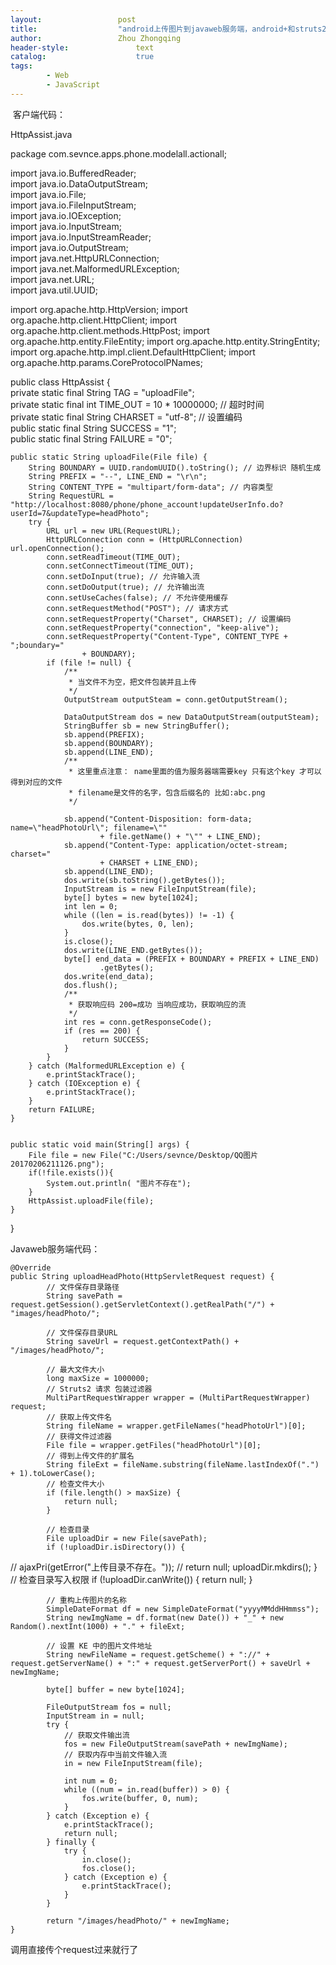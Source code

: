 ```yaml
---
layout:					post
title:					"android上传图片到javaweb服务端，android+和struts2"
author:					Zhou Zhongqing
header-style:				text
catalog:					true
tags:
		- Web
		- JavaScript
---
```

​
客户端代码：

HttpAssist.java

package com.sevnce.apps.phone.modelall.actionall;


import java.io.BufferedReader;  
import java.io.DataOutputStream;  
import java.io.File;  
import java.io.FileInputStream;  
import java.io.IOException;  
import java.io.InputStream;  
import java.io.InputStreamReader;  
import java.io.OutputStream;  
import java.net.HttpURLConnection;  
import java.net.MalformedURLException;  
import java.net.URL;  
import java.util.UUID;  

import org.apache.http.HttpVersion;
import org.apache.http.client.HttpClient;
import org.apache.http.client.methods.HttpPost;
import org.apache.http.entity.FileEntity;
import org.apache.http.entity.StringEntity;
import org.apache.http.impl.client.DefaultHttpClient;
import org.apache.http.params.CoreProtocolPNames;
  
  
public class HttpAssist {  
    private static final String TAG = "uploadFile";  
    private static final int TIME_OUT = 10 * 10000000; // 超时时间  
    private static final String CHARSET = "utf-8"; // 设置编码  
    public static final String SUCCESS = "1";  
    public static final String FAILURE = "0";  
  
    public static String uploadFile(File file) {  
        String BOUNDARY = UUID.randomUUID().toString(); // 边界标识 随机生成  
        String PREFIX = "--", LINE_END = "\r\n";  
        String CONTENT_TYPE = "multipart/form-data"; // 内容类型  
        String RequestURL = "http://localhost:8080/phone/phone_account!updateUserInfo.do?userId=7&updateType=headPhoto";  
        try {  
            URL url = new URL(RequestURL);  
            HttpURLConnection conn = (HttpURLConnection) url.openConnection();  
            conn.setReadTimeout(TIME_OUT);  
            conn.setConnectTimeout(TIME_OUT);  
            conn.setDoInput(true); // 允许输入流  
            conn.setDoOutput(true); // 允许输出流  
            conn.setUseCaches(false); // 不允许使用缓存  
            conn.setRequestMethod("POST"); // 请求方式  
            conn.setRequestProperty("Charset", CHARSET); // 设置编码  
            conn.setRequestProperty("connection", "keep-alive");  
            conn.setRequestProperty("Content-Type", CONTENT_TYPE + ";boundary="  
                    + BOUNDARY);  
            if (file != null) {  
                /** 
                 * 当文件不为空，把文件包装并且上传 
                 */  
                OutputStream outputSteam = conn.getOutputStream();  
  
                DataOutputStream dos = new DataOutputStream(outputSteam);  
                StringBuffer sb = new StringBuffer();  
                sb.append(PREFIX);  
                sb.append(BOUNDARY);  
                sb.append(LINE_END);  
                /** 
                 * 这里重点注意： name里面的值为服务器端需要key 只有这个key 才可以得到对应的文件 
                 * filename是文件的名字，包含后缀名的 比如:abc.png 
                 */  
  
                sb.append("Content-Disposition: form-data; name=\"headPhotoUrl\"; filename=\""  
                        + file.getName() + "\"" + LINE_END);  
                sb.append("Content-Type: application/octet-stream; charset="  
                        + CHARSET + LINE_END);  
                sb.append(LINE_END);  
                dos.write(sb.toString().getBytes());  
                InputStream is = new FileInputStream(file);  
                byte[] bytes = new byte[1024];  
                int len = 0;  
                while ((len = is.read(bytes)) != -1) {  
                    dos.write(bytes, 0, len);  
                }  
                is.close();  
                dos.write(LINE_END.getBytes());  
                byte[] end_data = (PREFIX + BOUNDARY + PREFIX + LINE_END)  
                        .getBytes();  
                dos.write(end_data);  
                dos.flush();  
                /** 
                 * 获取响应码 200=成功 当响应成功，获取响应的流 
                 */  
                int res = conn.getResponseCode();  
                if (res == 200) {  
                    return SUCCESS;  
                }  
            }  
        } catch (MalformedURLException e) {  
            e.printStackTrace();  
        } catch (IOException e) {  
            e.printStackTrace();  
        }  
        return FAILURE;  
    }  
    
    
    public static void main(String[] args) {
		File file = new File("C:/Users/sevnce/Desktop/QQ图片20170206211126.png");
		if(!file.exists()){
			System.out.println( "图片不存在");
		}
		HttpAssist.uploadFile(file);
	}
    
 
}  

Javaweb服务端代码：

	@Override
	public String uploadHeadPhoto(HttpServletRequest request) {
			// 文件保存目录路径
			String savePath = request.getSession().getServletContext().getRealPath("/") + "images/headPhoto/";

			// 文件保存目录URL
			String saveUrl = request.getContextPath() + "/images/headPhoto/";

			// 最大文件大小
			long maxSize = 1000000;
			// Struts2 请求 包装过滤器
			MultiPartRequestWrapper wrapper = (MultiPartRequestWrapper) request;
			// 获取上传文件名
			String fileName = wrapper.getFileNames("headPhotoUrl")[0];
			// 获得文件过滤器
			File file = wrapper.getFiles("headPhotoUrl")[0];
			// 得到上传文件的扩展名
			String fileExt = fileName.substring(fileName.lastIndexOf(".") + 1).toLowerCase();
			// 检查文件大小
			if (file.length() > maxSize) {
				return null;
			}

			// 检查目录
			File uploadDir = new File(savePath);
			if (!uploadDir.isDirectory()) {
//				ajaxPri(getError("上传目录不存在。"));
//				return null;
				uploadDir.mkdirs();
			}
			// 检查目录写入权限
			if (!uploadDir.canWrite()) {
				return null;
			}

			// 重构上传图片的名称
			SimpleDateFormat df = new SimpleDateFormat("yyyyMMddHHmmss");
			String newImgName = df.format(new Date()) + "_" + new Random().nextInt(1000) + "." + fileExt;

			// 设置 KE 中的图片文件地址
			String newFileName = request.getScheme() + "://" + request.getServerName() + ":" + request.getServerPort() + saveUrl + newImgName;

			byte[] buffer = new byte[1024];

			FileOutputStream fos = null;
			InputStream in = null;
			try {
				// 获取文件输出流
				fos = new FileOutputStream(savePath + newImgName);
				// 获取内存中当前文件输入流
				in = new FileInputStream(file);

				int num = 0;
				while ((num = in.read(buffer)) > 0) {
					fos.write(buffer, 0, num);
				}
			} catch (Exception e) {
				e.printStackTrace();
				return null;
			} finally {
				try {
					in.close();
					fos.close();
				} catch (Exception e) {
					e.printStackTrace();
				}
			}

			return "/images/headPhoto/" + newImgName;
	}
调用直接传个request过来就行了

​